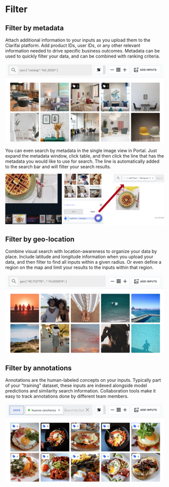 # Filter

## Filter by metadata

Attach additional information to your inputs as you upload them to the Clarifai platform. Add product IDs, user IDs, or any other relevant information needed to drive specific business outcomes. Metadata can be used to quickly filter your data, and can be combined with ranking criteria.

![](../../images/filter_by_metadata.jpg)

You can even search by metadata in the single image view in Portal. Just expand the metadata window, click table, and then click the line that has the metadata you would like to use for search. The line is automatically added to the search bar and will filter your search results.

![](../../images/metadata_search_image_view.jpg)

## Filter by geo-location

Combine visual search with location-awareness to organize your data by place. Include latitude and longitude information when you upload your data, and then filter to find all inputs within a given radius. Or even define a region on the map and limit your results to the inputs within that region.

![](../../images/filter_by_geolocation.jpg)

## Filter by annotations

Annotations are the human-labeled concepts on your inputs. Typically part of your "training" dataset, these inputs are indexed alongside model predictions and similarity search information. Collaboration tools make it easy to track annotations done by different team members.

![](../../images/filter_by_annotations.jpg)
